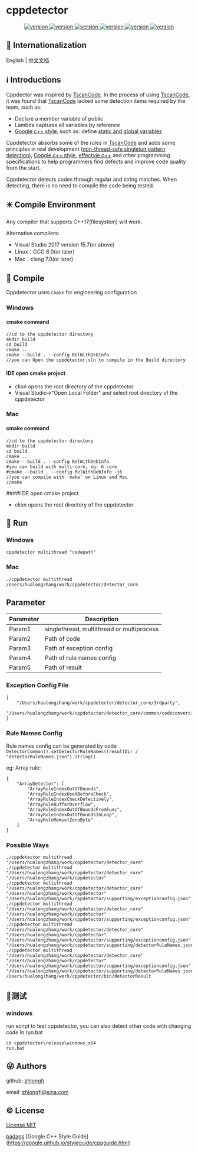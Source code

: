 # cppdetector

<center>
    <a href="https://github.com/zhlongfj/cppdetector" target="_blank" rel="noopener noreferrer">
        <img src="https://img.shields.io/github/issues/zhlongfj/cppdetector?style=flat-square" alt="version"/>
    </a>
    <a href="https://github.com/zhlongfj/cppdetector" target="_blank" rel="noopener noreferrer">
        <img src="https://img.shields.io/github/repo-size/zhlongfj/cppdetector?style=flat-square" alt="version"/>
    </a>
    <a href="https://github.com/zhlongfj/cppdetector" target="_blank" rel="noopener noreferrer">
        <img src="https://img.shields.io/github/stars/zhlongfj/cppdetector" alt="version"/>
    </a>
    <a href="https://github.com/zhlongfj/cppdetector" target="_blank" rel="noopener noreferrer">
        <img src="https://img.shields.io/github/languages/count/zhlongfj/cppdetector?style=flat-square" alt="version"/>
    </a>
    <a href="https://github.com/zhlongfj/cppdetector" target="_blank" rel="noopener noreferrer">
        <img src="https://img.shields.io/github/forks/zhlongfj/cppdetector" alt="version"/>
    </a>
    <a href="https://github.com/zhlongfj/cppdetector" target="_blank" rel="noopener noreferrer">
        <img src="https://img.shields.io/github/license/zhlongfj/cppdetector" alt="version"/>
    </a>
</center>

## :large_blue_circle: Internationalization

English | [中文文档](README_zh.md)

## :information_source: Introductions

Cppdector was inspired by [TscanCode](https://github.com/Tencent/TscanCode). In the process of using [TscanCode](https://github.com/Tencent/TscanCode), it was found that [TscanCode](https://github.com/Tencent/TscanCode) lacked some detection items required by the team, such as:

* Declare a member variable of public  
* Lambda captures all variables by reference  
* [Google c++ style](https://google.github.io/styleguide/cppguide.html), such as: define [static and global variables](https://google.github.io/styleguide/cppguide.html#Static_and_Global_Variables)   

Cppdetector absorbs some of the rules in [TscanCode]([TscanCode](https://github.com/Tencent/TscanCode)) and adds some principles in real development ([non-thread-safe singleton pattern detection](todo)), [Google c++ style](https://google.github.io/styleguide/cppguide.html), [effectvie c++](todo) and other programming specifications to help programmers find defects and improve code quality from the start.    

Cppdetector detects codes through regular and string matches.  When detecting, there is no need to compile the code being tested.

## :eight_spoked_asterisk: Compile Environment
Any compiler that supports C++17(filesystem) will work. 

Alternative compilers: 

* Visual Studio 2017 version 15.7(or above)
* Linux：GCC 8.0(or later)
* Mac：clang 7.0(or later)

## :gem: Compile
Cppdetector uses `Cmake` for engineering configuration
### Windows
#### cmake command

```
//cd to the cppdetector directory  
mkdir build 
cd build
cmake ..
cmake --build . --config RelWithDebInfo
//you can Open the cppdetector.sln to compile in the Build directory  
```
#### IDE open cmake project

* clion opens the root directory of the cppdetector  
* Visual Studio->"Open Local Folder" and select root directory of the cppdetector

### Mac
#### cmake command

```
//cd to the cppdetector directory  
mkdir build
cd build
cmake ..
cmake --build . --config RelWithDebInfo
#you can build with multi-core, eg: 6 core
#cmake --build . --config RelWithDebInfo -j6
//you can compile with `make` on Linux and Mac
//make
```
####I DE open cmake project

* clion opens the root directory of the cppdetector 

## :gem: Run
### Windows
`cppdetector multithread "codepath"`
### Mac
`./cppdetector multithread /Users/hualongzhang/work/cppdetector/detector_core`

## Parameter

Parameter  | Description
------------- | -------------
Param1  | singlethread, multithread or multiprocess 
Param2  | Path of code
Param3 | Path of exception config
Param4 | Path of rule names config
Param5 | Path of result

### Exception Config File

```
[
    "/Users/hualongzhang/work/cppdetector/detector_core/3rdparty",
    "/Users/hualongzhang/work/cppdetector/detector_core/common/codeconversion.h"
]
```
### Rule Names Config
Rule names config can be generated by code
`DetectorCommon().setDetectorRuleNames((resultDir / "detectorRuleNames.json").string()`

eg: Array rule:

```
{
	"ArrayDetector": [
		"ArrayRuleIndexOutOfBounds",
		"ArrayRuleIndexUsedBeforeCheck",
		"ArrayRuleIndexCheckDefectively",
		"ArrayRuleBufferOverflow",
		"ArrayRuleIndexOutOfBoundsFromFunc",
		"ArrayRuleIndexOutOfBoundsInLoop",
		"ArrayRuleMemsetZeroByte"
	]
}
```

### Possible Ways

```
./cppdetector multithread "/Users/hualongzhang/work/cppdetector/detector_core"
./cppdetector multithread "/Users/hualongzhang/work/cppdetector/detector_core" "/Users/hualongzhang/work/cppdetector" 
./cppdetector multithread "/Users/hualongzhang/work/cppdetector/detector_core" "/Users/hualongzhang/work/cppdetector" "/Users/hualongzhang/work/cppdetector/supporting/exceptionconfig.json"
./cppdetector multithread "/Users/hualongzhang/work/cppdetector/detector_core" "/Users/hualongzhang/work/cppdetector" "/Users/hualongzhang/work/cppdetector/supporting/exceptionconfig.json" 
./cppdetector multithread "/Users/hualongzhang/work/cppdetector/detector_core" "/Users/hualongzhang/work/cppdetector" "/Users/hualongzhang/work/cppdetector/supporting/exceptionconfig.json" 
"/Users/hualongzhang/work/cppdetector/supporting/detectorRuleNames.json"
./cppdetector multithread "/Users/hualongzhang/work/cppdetector/detector_core" "/Users/hualongzhang/work/cppdetector" "/Users/hualongzhang/work/cppdetector/supporting/exceptionconfig.json" 
"/Users/hualongzhang/work/cppdetector/supporting/detectorRuleNames.json" /Users/hualongzhang/work/cppdetector/bin/detectorResult
```

## :gift:测试
### windows

run script to test cppdetector, you can also detect other code with changing code in run.bat

```
cd cppdetector\release\windows_x64
run.bat
```

## :stuck_out_tongue_winking_eye: Authors

github: [zhlongfj](https://github.com/zhlongfj)

email: zhlongfj@sina.com

## :copyright: License

[License MIT](LICENSE)

[badags](https://shields.io/category/social)
[Google C++ Style Guide]
(https://google.github.io/styleguide/cppguide.html)
